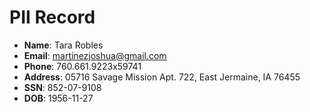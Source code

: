 # PII Record
- **Name**: Tara Robles
- **Email**: martinezjoshua@gmail.com
- **Phone**: 760.661.9223x59741
- **Address**: 05716 Savage Mission Apt. 722, East Jermaine, IA 76455
- **SSN**: 852-07-9108
- **DOB**: 1956-11-27
